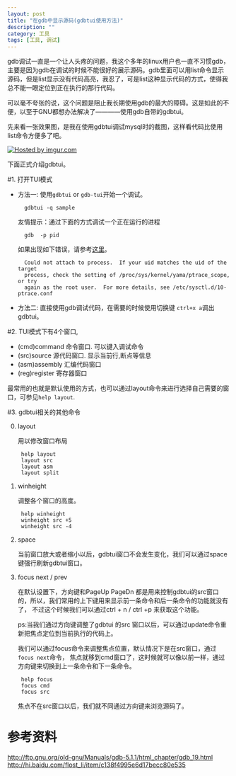 ```yaml
---
layout: post
title: "在gdb中显示源码(gdbtui使用方法)"
description: ""
category: 工具
tags: [工具, 调试]
---
```


gdb调试一直是一个让人头疼的问题，我这个多年的linux用户也一直不习惯gdb，主要是因为gdb在调试的时候不能很好的展示源码。gdb里面可以用list命令显示源码，但是list显示没有代码高亮，我忍了，可是list这种显示代码的方式，使得我总不能一眼定位到正在执行的那行代码。

可以毫不夸张的说，这个问题是阻止我长期使用gdb的最大的障碍。这是如此的不便，以至于GNU都想办法解决了————使用gdb自带的gdbtui。

先来看一张效果图，是我在使用gdbtui调试mysql时的截图，这样看代码比使用list命令方便多了吧。

<a href="http://imgur.com/rxplsEt"><img src="http://i.imgur.com/rxplsEt.jpg" title="Hosted by imgur.com"/></a>


下面正式介绍gdbtui。

#1. 打开TUI模式

* 方法一: 使用`gdbtui` or `gdb-tui`开始一个调试。

        gdbtui -q sample

    友情提示：通过下面的方式调试一个正在运行的进程

        gdb  -p pid

    如果出现如下错误，请参考[这里](http://blog.csdn.net/fkdtzlzb/article/details/8783249)。

        Could not attach to process.  If your uid matches the uid of the target
        process, check the setting of /proc/sys/kernel/yama/ptrace_scope, or try
        again as the root user.  For more details, see /etc/sysctl.d/10-ptrace.conf

* 方法二: 直接使用gdb调试代码，在需要的时候使用切换键 `ctrl+x a`调出gdbtui。

#2. TUI模式下有4个窗口,

* (cmd)command  命令窗口. 可以键入调试命令
* (src)source   源代码窗口. 显示当前行,断点等信息
* (asm)assembly 汇编代码窗口
* (reg)register 寄存器窗口

最常用的也就是默认使用的方式，也可以通过layout命令来进行选择自己需要的窗口，可参见`help layout`.

#3. gdbtui相关的其他命令

0. layout

    用以修改窗口布局

        help layout
        layout src
        layout asm
        layout split

1. winheight

    调整各个窗口的高度。

        help winheight
        winheight src +5
        winheight src -4


2. space

    当前窗口放大或者缩小以后，gdbtui窗口不会发生变化，我们可以通过space
    键强行刷新gdbtui窗口。


3. focus next / prev

    在默认设置下，方向键和PageUp PageDn 都是用来控制gdbtui的src窗口的，所以，我们常用的上下键用来显示前一条命令和后一条命令的功能就没有了，
    不过这个时候我们可以通过ctrl + n / ctrl +p 来获取这个功能。

    ps:当我们通过方向键调整了gdbtui 的src
    窗口以后，可以通过update命令重新把焦点定位到当前执行的代码上。

    我们可以通过focus命令来调整焦点位置，默认情况下是在src窗口，通过`focus next`命令，
    焦点就移到cmd窗口了，这时候就可以像以前一样，通过方向键来切换到上一条命令和下一条命令。

        help focus
        focus cmd
        focus src

    焦点不在src窗口以后，我们就不同通过方向键来浏览源码了。

# 参考资料

<http://ftp.gnu.org/old-gnu/Manuals/gdb-5.1.1/html_chapter/gdb_19.html>
<http://hi.baidu.com/flost_li/item/c138f4995e6d17becc80e535>
